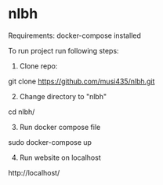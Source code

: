 # nlbh
Requirements:
docker-compose installed

To run project run following steps:
1. Clone repo:

git clone https://github.com/musi435/nlbh.git

2. Change directory to "nlbh"

cd nlbh/

3. Run docker compose file

sudo docker-compose up

4. Run website on localhost

http://localhost/
